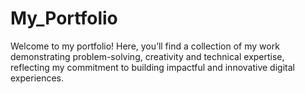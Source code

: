 # My_Portfolio
Welcome to my portfolio! Here, you’ll find a collection of my work demonstrating problem-solving, creativity and technical expertise, reflecting my commitment to building impactful and innovative digital experiences.
